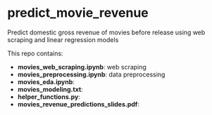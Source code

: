 # predict_movie_revenue
Predict domestic gross revenue of movies before release using web scraping and linear regression models

This repo contains:
- **movies_web_scraping.ipynb**: web scraping
- **movies_preprocessing.ipynb**: data preprocessing
- **movies_eda.ipynb**: 
- **movies_modeling.txt**: 
- **helper_functions.py**: 
- **movies_revenue_predictions_slides.pdf**: 
